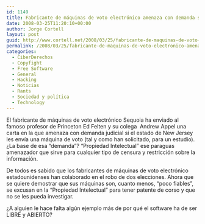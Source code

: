 ```yaml
---
id: 1149
title: Fabricante de máquinas de voto electrónico amenaza con demanda si se comprueba su máquina
date: 2008-03-25T11:20:10+00:00
author: Jorge Cortell
layout: post
guid: http://www.cortell.net/2008/03/25/fabricante-de-maquinas-de-voto-electronico-amenaza-con-demanda-si-se-comprueba-su-maquina/
permalink: /2008/03/25/fabricante-de-maquinas-de-voto-electronico-amenaza-con-demanda-si-se-comprueba-su-maquina/
categories:
  - CiberDerechos
  - Copyfight
  - Free Software
  - General
  - Hacking
  - Noticias
  - Rants
  - Sociedad y polí­tica
  - Technology
---
```

El fabricante de máquinas de voto electrónico Sequoia ha enviado al famoso profesor de Princeton Ed Felten y su colega  Andrew Appel una carta en la que amenaza con demanda judicial si el estado de New Jersey les envía una máquina de voto (tal y como han solicitado, para un estudio). ¿La base de esa &#8220;demanda&#8221;? &#8220;Propiedad Intelectual&#8221; ese paraguas amenazador que sirve para cualquier tipo de censura y restricción sobre la información.

De todos es sabido que los fabricantes de máquinas de voto electrónico estadounidenses han colaborado en el robo de dos elecciones. Ahora que se quiere demostrar que sus máquinas son, cuanto menos, &#8220;poco fiables&#8221;, se excusan en la &#8220;Propiedad Intelectual&#8221; para tener patente de corso y que no se les pueda investigar.

¿A alguien le hace falta algún ejemplo más de por qué el software ha de ser LIBRE y ABIERTO?